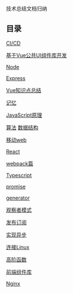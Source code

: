 <!--
 * @Author: DaiLinBo
 * @Date: 2019-08-04 23:50:40
 * @LastEditTime: 2021-10-20 14:38:48
 * @LastEditors: Aiden(戴林波)
 * @Description: 
 -->

技术总结文档归纳
## 目录
  [CI/CD](docs/ci-cd.md)
  
  [基于Vue公共UI组件库开发](docs/vue-library.md)

  [Node](docs/node.md)

  [Express](docs/express.md)

  [Vue知识点总结](docs/vue.md)

  [记忆](docs/memory.md)

  [JavaScript原理](docs/javascript.md)

  [算法](docs/arithmetic.md)
  [数据结构](docs/data-structure.md)

 [移动web](docs/mobile-web.md)

 [React](docs/react.md)

 [webpack篇](docs/webpack.md)

 [Typescript](docs/typescript.md)

 [promise](docs/promise.md)

 [generator](docs/generator.md)

 [观察者模式](docs/observer.md)

 [发布订阅](docs/publish-subscribe.md)

 [实现异步](docs/asynchronous.md)

 [连接Linux](docs/connect.md)

 [高阶函数](docs/highFun.md)

 [前端组件库](docs/libraries.md)

 [Nginx](docs/nginx.md)
